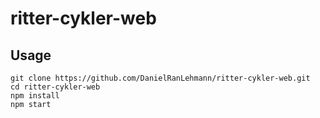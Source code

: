 # ritter-cykler-web

## Usage
```
git clone https://github.com/DanielRanLehmann/ritter-cykler-web.git
cd ritter-cykler-web
npm install
npm start
```
